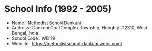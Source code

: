# School Info (1992 - 2005)
* Name : Methodist School Dankuni
* Address : Dankuni Coal Complex Township, Hooghly-712310, West Bengal, India
* School Code : WB119
* Website : https://methodistschool-dankuni.webs.com/
